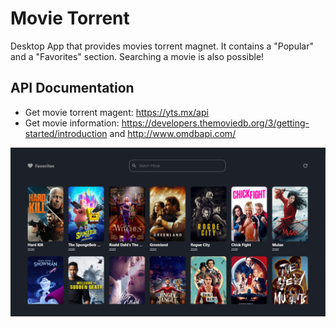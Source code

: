 # Movie Torrent

Desktop App that provides movies torrent magnet. It contains a "Popular" and a "Favorites" section. Searching a movie is also possible!

## API Documentation

- Get movie torrent magent: https://yts.mx/api
- Get movie information: https://developers.themoviedb.org/3/getting-started/introduction and http://www.omdbapi.com/


![alt text](https://github.com/LucasACH/flutter-movie-torrent/blob/master/screenshots/movie_torrent_1.PNG?raw=true)
